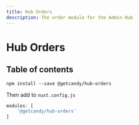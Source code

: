 ```yaml
---
title: Hub Orders
description: The order module for the Admin Hub
---
```


# Hub Orders

## Table of contents

```
npm install --save @getcandy/hub-orders
```

Then add to `nuxt.config.js`

```javascript
modules: [
    '@getcandy/hub-orders'
]
```
